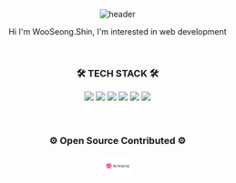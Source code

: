 <div align="center">
  
  ![header](https://capsule-render.vercel.app/api?type=waving&color=auto&height=300&section=header&text=Welcome%20to%20my%20github&fontSize=50)
  
  Hi I'm WooSeong.Shin, I'm interested in web development


  <br>
  
  ### 🛠 TECH STACK 🛠
  <img src="https://img.shields.io/badge/Java-007396?style=flat&logo=java&logoColor=white">
  <img src="https://img.shields.io/badge/Spring-6DB33F?style=flat&logo=Spring&logoColor=white">
  <img src="https://img.shields.io/badge/mysql-4479A1?style=flat&logo=mysql&logoColor=white">

  <img src="https://img.shields.io/badge/Javascript-F7DF1E?style=flat&logo=javascript&logoColor=white"/>
  <img src="https://img.shields.io/badge/Typescript-3178C6?style=flat&logo=typescript&logoColor=white"/>
  <img src="https://img.shields.io/badge/react-61DAFB?style=flat&logo=react&logoColor=white">
  
  <br>
  <br>
  <br>
  
  ### ⚙ Open Source Contributed ⚙
  
 <a href="https://github.com/line/armeria" target="_blank"><img src="https://github.com/line/armeria/raw/master/site/src/design/armeria_icon_and_text_horiz.svg" width=10%>
  
  
